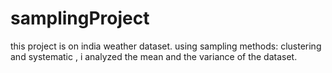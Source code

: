 # samplingProject
this project is on india weather dataset. using sampling methods: clustering and systematic , i analyzed the mean and the variance of the dataset.
